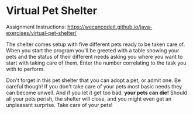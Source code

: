 # Virtual Pet Shelter
Assignment Instructions: https://wecancodeit.github.io/java-exercises/virtual-pet-shelter/

The shelter comes setup with five different pets ready to be taken care of. When you start the program
you'll be greeted with a table showing your pets and the status of their different needs asking you where
you want to start with taking care of them. Enter the number correlating to the task you with to perform.

Don't forget in this pet shelter that you can adopt a pet, or admit one. Be careful though! If you don't 
take care of your pets most basic needs they can become unwell. And if you let it get too bad, **your 
pets can die!** Should all your pets perish, the shelter will close, and you might even get an unpleasant 
surprise. Take care of your pets!

